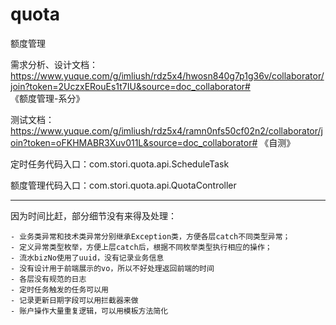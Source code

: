 # quota
额度管理

需求分析、设计文档：https://www.yuque.com/g/imliush/rdz5x4/hwosn840g7p1g36v/collaborator/join?token=2UczxERouEs1t7IU&source=doc_collaborator# 《额度管理-系分》

测试文档：https://www.yuque.com/g/imliush/rdz5x4/ramn0nfs50cf02n2/collaborator/join?token=oFKHMABR3Xuv011L&source=doc_collaborator# 《自测》


定时任务代码入口：com.stori.quota.api.ScheduleTask

额度管理代码入口：com.stori.quota.api.QuotaController

---
因为时间比赶，部分细节没有来得及处理：


    - 业务类异常和技术类异常分别继承Exception类，方便各层catch不同类型异常；
    - 定义异常类型枚举，方便上层catch后，根据不同枚举类型执行相应的操作；
    - 流水bizNo使用了uuid，没有记录业务信息
    - 没有设计用于前端展示的vo，所以不好处理返回前端的时间
    - 各层没有规范的日志
    - 定时任务触发的任务可以用
    - 记录更新日期字段可以用拦截器来做
    - 账户操作大量重复逻辑，可以用模板方法简化
